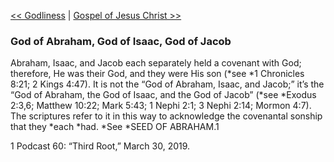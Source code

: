 [<< Godliness](Godliness)  |  [Gospel of Jesus Christ >>](Gospel%20of%20Jesus%20Christ)

### God of Abraham, God of Isaac, God of Jacob
Abraham, Isaac, and Jacob each separately held a covenant with God; therefore, He was their God, and they were His son (*see *1 Chronicles 8:21; 2 Kings 4:47). It is not the “God of Abraham, Isaac, and Jacob;” it’s the “God of Abraham, the God of Isaac, and the God of Jacob” (*see *Exodus 2:3,6; Matthew 10:22; Mark 5:43; 1 Nephi 2:1; 3 Nephi 2:14; Mormon 4:7). The scriptures refer to it in this way to acknowledge the covenantal sonship that they *each *had. *See *SEED OF ABRAHAM.1



1 Podcast 60: “Third Root,” March 30, 2019.
